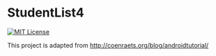 # StudentList4
[![MIT License](http://img.shields.io/badge/license-MIT-blue.svg?style=flat-square)](LICENSE)

This project is adapted from http://coenraets.org/blog/androidtutorial/